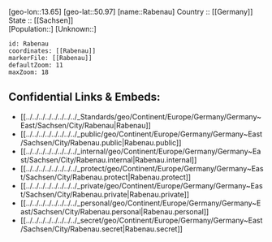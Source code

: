 ﻿---
location: [50.97,13.65] 
mapzoom: [7,12] 
mapmarker: city 
type: City
tags:
- geo/City


SpocWebEntityId: 33591
isDeleted: false
confidential: public

---
[geo-lon::13.65] 
[geo-lat::50.97] 
[name::Rabenau] 
Country :: [[Germany]]  
State :: [[Sachsen]]  
[Population::] 
[Unknown::] 


```leaflet
id: Rabenau
coordinates: [[Rabenau]] 
markerFile: [[Rabenau]] 
defaultZoom: 11 
maxZoom: 18
```


## Confidential Links & Embeds: 
- [[../../../../../../../../_Standards/geo/Continent/Europe/Germany/Germany~East/Sachsen/City/Rabenau|Rabenau]] 
- [[../../../../../../../../_public/geo/Continent/Europe/Germany/Germany~East/Sachsen/City/Rabenau.public|Rabenau.public]] 
- [[../../../../../../../../_internal/geo/Continent/Europe/Germany/Germany~East/Sachsen/City/Rabenau.internal|Rabenau.internal]] 
- [[../../../../../../../../_protect/geo/Continent/Europe/Germany/Germany~East/Sachsen/City/Rabenau.protect|Rabenau.protect]] 
- [[../../../../../../../../_private/geo/Continent/Europe/Germany/Germany~East/Sachsen/City/Rabenau.private|Rabenau.private]] 
- [[../../../../../../../../_personal/geo/Continent/Europe/Germany/Germany~East/Sachsen/City/Rabenau.personal|Rabenau.personal]] 
- [[../../../../../../../../_secret/geo/Continent/Europe/Germany/Germany~East/Sachsen/City/Rabenau.secret|Rabenau.secret]] 
